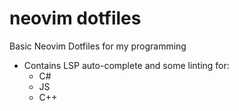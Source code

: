 # neovim dotfiles
Basic Neovim Dotfiles for my programming 
 - Contains LSP auto-complete and some linting for:
   -  C#
   -  JS
   -  C++
